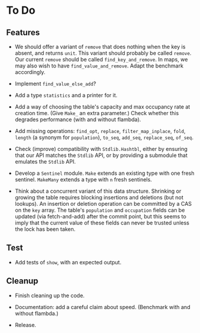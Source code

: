 # To Do

## Features

* We should offer a variant of `remove` that does nothing
  when the key is absent, and returns `unit`.
  This variant should probably be called `remove`.
  Our current `remove` should be called `find_key_and_remove`.
  In maps, we may also wish to have `find_value_and_remove`.
  Adapt the benchmark accordingly.

* Implement `find_value_else_add`?

* Add a type `statistics` and a printer for it.

* Add a way of choosing the table's capacity and max occupancy rate
  at creation time. (Give `Make_` an extra parameter.) Check whether
  this degrades performance (with and without flambda).

* Add missing operations:
  `find_opt`,
  `replace`,
  `filter_map_inplace`,
  `fold`,
  `length` (a synonym for `population`),
  `to_seq`, `add_seq`, `replace_seq`, `of_seq`.

* Check (improve) compatibility with `Stdlib.Hashtbl`,
  either by ensuring that our API matches the `Stdlib` API,
  or by providing a submodule that emulates the `Stdlib` API.

* Develop a `Sentinel` module.
  `Make` extends an existing type with one fresh sentinel.
  `MakeMany` extends a type with `n` fresh sentinels.

* Think about a concurrent variant of this data structure.
  Shrinking or growing the table requires blocking
  insertions and deletions (but not lookups).
  An insertion or deletion operation can be committed by
  a CAS on the `key` array. The table's `population` and
  `occupation` fields can be updated (via fetch-and-add)
  after the commit point, but this seems to imply that
  the current value of these fields can never be trusted
  unless the lock has been taken.

## Test

* Add tests of `show`, with an expected output.

## Cleanup

* Finish cleaning up the code.

* Documentation: add a careful claim about speed. (Benchmark with and without flambda.)

* Release.
